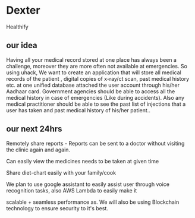 # Dexter
Healthify

## our idea

Having all your medical record stored at one place has always been a challenge, moreover they are more often not available at emergencies. So using uhack, We want to create an application that will store all medical records of the patient , digital copies of x-ray/ct scan, past medical history etc. at one unified database attached the user account through his/her Aadhaar card. Government agencies should be able to access all the medical history in case of emergencies (Like during accidents). Also any medical practitioner should be able to see the past list of injections that a user has taken and past medical history of his/her patient..


## our next 24hrs


Remotely share reports - Reports can be sent to a doctor without visiting the clinic again and again.

Can easily view the medicines needs to be taken at given time

Share diet-chart easily with your family/cook

We plan to use google assistant to easily assist user through voice recognition tasks, also AWS Lambda to easily make it

scalable + seamless performance as. We will also be using Blockchain technology to ensure security to it's best.
